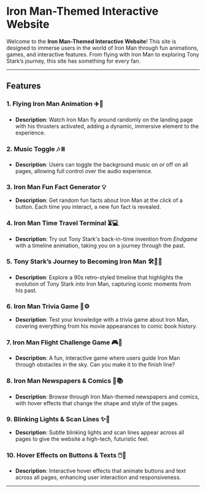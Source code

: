 # Iron Man-Themed Interactive Website

Welcome to the **Iron Man-Themed Interactive Website**! This site is designed to immerse users in the world of Iron Man through fun animations, games, and interactive features. From flying with Iron Man to exploring Tony Stark’s journey, this site has something for every fan.

---

## Features

### 1. **Flying Iron Man Animation** ✈️🦾  
- **Description**: Watch Iron Man fly around randomly on the landing page with his thrusters activated, adding a dynamic, immersive element to the experience.

### 2. **Music Toggle** 🎶⏸️  
- **Description**: Users can toggle the background music on or off on all pages, allowing full control over the audio experience.

### 3. **Iron Man Fun Fact Generator** 💡  
- **Description**: Get random fun facts about Iron Man at the click of a button. Each time you interact, a new fun fact is revealed.

### 4. **Iron Man Time Travel Terminal** ⏳💻  
- **Description**: Try out Tony Stark's back-in-time invention from *Endgame* with a timeline animation, taking you on a journey through the past.

### 5. **Tony Stark’s Journey to Becoming Iron Man** 🛠️👨‍🔬  
- **Description**: Explore a 90s retro-styled timeline that highlights the evolution of Tony Stark into Iron Man, capturing iconic moments from his past.

### 6. **Iron Man Trivia Game** 🧠⚙️  
- **Description**: Test your knowledge with a trivia game about Iron Man, covering everything from his movie appearances to comic book history.

### 7. **Iron Man Flight Challenge Game** 🎮🦾  
- **Description**: A fun, interactive game where users guide Iron Man through obstacles in the sky. Can you make it to the finish line?

### 8. **Iron Man Newspapers & Comics** 📰📚  
- **Description**: Browse through Iron Man-themed newspapers and comics, with hover effects that change the shape and style of the pages.

### 9. **Blinking Lights & Scan Lines** ✨📡  
- **Description**: Subtle blinking lights and scan lines appear across all pages to give the website a high-tech, futuristic feel.

### 10. **Hover Effects on Buttons & Texts** 🖱️🔲  
- **Description**: Interactive hover effects that animate buttons and text across all pages, enhancing user interaction and responsiveness.

---
